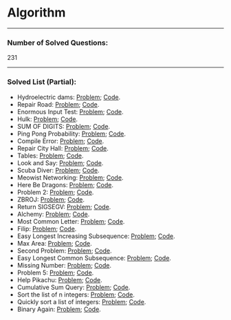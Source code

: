 # Algorithm

<hr>

### Number of Solved Questions: 
231

<hr>

### Solved List (Partial):
* Hydroelectric dams: [Problem](http://www.spoj.com/problems/HYDRO/);      [Code](https://github.com/yular/CCplusplus-Project/blob/master/SPOJ/spoj_26651_HYDRO.cpp).
* Repair Road: [Problem](http://www.spoj.com/problems/REPROAD);      [Code](https://github.com/yular/CCplusplus-Project/blob/master/SPOJ/spoj_26649_REPROAD.cpp).
* Enormous Input Test: [Problem](http://www.spoj.com/problems/INTEST);      [Code](https://github.com/yular/CCplusplus-Project/blob/master/SPOJ/spoj_450_INTEST.cpp).
* Hulk: [Problem](http://www.spoj.com/problems/RETO6);       [Code](https://github.com/yular/CCplusplus-Project/blob/master/SPOJ/spoj_28617_RETO6.cpp).
* SUM OF DIGITS: [Problem](http://www.spoj.com/problems/ALCATRAZ1/);       [Code](https://github.com/yular/CCplusplus-Project/blob/master/SPOJ/spoj_29154_ALCATRAZ1.cpp).
* Ping Pong Probability: [Problem](http://www.spoj.com/problems/CZ_PROB3/);      [Code](https://github.com/yular/CCplusplus-Project/blob/master/SPOJ/spoj_1393_CZ_PROB3.cpp).
* Compile Error: [Problem](http://www.spoj.com/problems/CE/);      [Code](https://github.com/yular/CCplusplus-Project/blob/master/SPOJ/spoj_4074_CE.cpp).
* Repair City Hall: [Problem](http://www.spoj.com/problems/MCITYHAL/);       [Code](https://github.com/yular/CCplusplus-Project/blob/master/SPOJ/spoj_MCITYHAL_MCITYHAL.cpp).
* Tables: [Problem](http://www.spoj.com/problems/AE1B/);       [Code](https://github.com/yular/CCplusplus-Project/blob/master/SPOJ/spoj_4310_AE1B.cpp).
* Look and Say: [Problem](http://www.spoj.com/problems/LOOKSAY/);      [Code](https://github.com/yular/CCplusplus-Project/blob/master/SPOJ/spoj_3081_LOOKSAY.cpp).
* Scuba Diver: [Problem](http://www.spoj.com/problems/SCUBADIV/);       [Code](https://github.com/yular/CCplusplus-Project/blob/master/SPOJ/spoj_181_SCUBADIV.cpp).
* Meowist Networking: [Problem](http://www.spoj.com/problems/MEOWIST/);      [Code](https://github.com/yular/CCplusplus-Project/blob/master/SPOJ/spoj_4879_MEOWIST.cpp).
* Here Be Dragons: [Problem](http://www.spoj.com/problems/AMR11G/);       [Code](https://github.com/yular/CCplusplus-Project/blob/master/SPOJ/spoj_10234_AMR11G.cpp).
* Problem 2: [Problem](http://www.spoj.com/problems/NOVICE22);       [Code](https://github.com/yular/CCplusplus-Project/blob/master/SPOJ/spoj_8215_NOVICE22.cpp).
* ZBROJ: [Problem](http://www.spoj.com/problems/ZBROJ/);       [Code](https://github.com/yular/CCplusplus-Project/blob/master/SPOJ/spoj_8395_ZBROJ.cpp).
* Return SIGSEGV: [Problem](http://www.spoj.com/problems/SIGSEGV);       [Code](https://github.com/yular/CCplusplus-Project/blob/master/SPOJ/spoj_7663_SIGSEGV.cpp).
* Alchemy: [Problem](http://www.spoj.com/problems/ALCHE/);      [Code](https://github.com/yular/CCplusplus-Project/blob/master/SPOJ/spoj_7207_ALCHE.cpp).
* Most Common Letter: [Problem](http://www.spoj.com/problems/MCL/);      [Code](https://github.com/yular/CCplusplus-Project/blob/master/SPOJ/spoj_4907_MCL.cpp).
* Filip: [Problem](http://www.spoj.com/problems/FILIP);      [Code](https://github.com/yular/CCplusplus-Project/blob/master/SPOJ/spoj_5848_FILIP.cpp).
* Easy Longest Increasing Subsequence: [Problem](http://www.spoj.com/problems/ELIS);       [Code](https://github.com/yular/CCplusplus-Project/blob/master/SPOJ/spoj_11110_ELIS.cpp). 
* Max Area: [Problem](http://www.spoj.com/problems/COMPSEM0);       [Code](https://github.com/yular/CCplusplus-Project/blob/master/SPOJ/spoj_11317_COMPSEM0.cpp).
* Second Problem: [Problem](http://www.spoj.com/problems/RIOI_T_1);       [Code](https://github.com/yular/CCplusplus-Project/blob/master/SPOJ/spoj_12112_RIOI_T_1.cpp).
* Easy Longest Common Subsequence: [Problem](http://www.spoj.com/problems/EELCS);       [Code](https://github.com/yular/CCplusplus-Project/blob/master/SPOJ/spoj_11111_EELCS.cpp).
* Missing Number: [Problem](http://www.spoj.com/problems/MISSING);      [Code](https://github.com/yular/CCplusplus-Project/blob/master/SPOJ/spoj_13995_MISSING.cpp).
* Problem 5: [Problem](http://www.spoj.com/problems/CODEM5/);        [Code](https://github.com/yular/CCplusplus-Project/blob/master/SPOJ/spoj_18298_CODEM5.cpp).
* Help Pikachu: [Problem](http://www.spoj.com/problems/PIKACHU);       [Code](https://github.com/yular/CCplusplus-Project/blob/master/SPOJ/spoj_16064_PIKACHU.cpp).
* Cumulative Sum Query: [Problem](http://www.spoj.com/problems/CSUMQ/);       [Code](https://github.com/yular/CCplusplus-Project/blob/master/SPOJ/spoj_21591_CSUMQ.cpp).
* Sort the list of n integers: [Problem](http://www.spoj.com/problems/PESADA01);       [Code](https://github.com/yular/CCplusplus-Project/blob/master/SPOJ/spoj_22373_PESADA01.c).
* Quickly sort a list of integers: [Problem](http://www.spoj.com/problems/PESADA06);       [Code](https://github.com/yular/CCplusplus-Project/blob/master/SPOJ/spoj_22753_PESADA06.c).
* Binary Again: [Problem](http://www.spoj.com/problems/BINA/);        [Code](https://github.com/yular/CCplusplus-Project/blob/master/SPOJ/spoj_24249_BINA.cpp).
